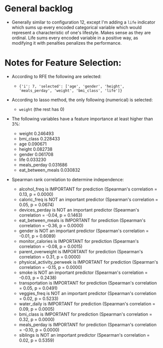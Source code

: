 # General backlog
- Generally similar to configuration 12, except I'm adding a `life` indicator which sums up every encoded categorical variable which would represent a characteristic of one's lifestyle. Makes sense as they are ordinal. Life sums every encoded variable in a positive way, as modifying it with penalties penalizes the performance.

# Notes for Feature Selection:
- According to RFE the following are selected:
    - `{'i': 7, 'selected': ['age', 'gender', 'height', 'meals_perday', 'weight', 'bmi_class', 'life']}`

- According to lasso method, the only following (numerical) is selected:
    - `weight` (the rest has $0$)

- The following variables have a feature importance at least higher than $3\%$:
    - weight	0.246493
    - bmi_class	0.228433
    - age	0.090671
    - height	0.082738
    - gender	0.061708
    - life	0.033230
    - meals_perday	0.031686
    - eat_between_meals	0.030832

- Spearman rank correlation to determine independence:
    - alcohol_freq is IMPORTANT for prediction (Spearman's correlation = 0.13, p = 0.0000)
    - caloric_freq is NOT an important predictor (Spearman's correlation = 0.05, p = 0.0674)
    - devices_perday is NOT an important predictor (Spearman's correlation = -0.04, p = 0.1463)
    - eat_between_meals is IMPORTANT for prediction (Spearman's correlation = -0.36, p = 0.0000)
    - gender is NOT an important predictor (Spearman's correlation = -0.01, p = 0.6089)
    - monitor_calories is IMPORTANT for prediction (Spearman's correlation = -0.08, p = 0.0015)
    - parent_overweight is IMPORTANT for prediction (Spearman's correlation = 0.31, p = 0.0000)
    - physical_activity_perweek is IMPORTANT for prediction (Spearman's correlation = -0.15, p = 0.0000)
    - smoke is NOT an important predictor (Spearman's correlation = -0.03, p = 0.2438)
    - transportation is IMPORTANT for prediction (Spearman's correlation = 0.05, p = 0.0491)
    - veggies_freq is NOT an important predictor (Spearman's correlation = 0.02, p = 0.5233)
    - water_daily is IMPORTANT for prediction (Spearman's correlation = 0.09, p = 0.0005)
    - bmi_class is IMPORTANT for prediction (Spearman's correlation = 0.32, p = 0.0000)
    - meals_perday is IMPORTANT for prediction (Spearman's correlation = -0.10, p = 0.0000)
    - siblings is NOT an important predictor (Spearman's correlation = 0.02, p = 0.5359)
